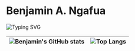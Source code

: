 <h1>Benjamin A. Ngafua</h1>

![Typing SVG](https://readme-typing-svg.demolab.com?font=Fira+Code&pause=1000&color=EE721E&random=false&width=435&lines=Fullstack+Developer;Emerging+Graphic+Designer;Two(2)+years+of+coding+experience)


|![Benjamin's GitHub stats](https://github-readme-stats.vercel.app/api?username=benjaminangafua&show_icons=true&theme=yeblu)|![Top Langs](https://github-readme-stats.vercel.app/api/top-langs/?username=benjaminangafua&layout=donut)|
|:------------:|:---------:|

